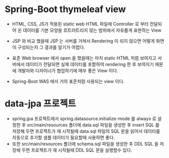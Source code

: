 # Spring-Boot thymeleaf view
* HTML, CSS, JS가 적용된 static web HTML 파일에 Controller 로 부터 전달되어 온 데이터를
기본 모양을 흐트러트리지 않는 범위에서 자유롭게 표현하는 View
* JSP 와 비교 했을때 JSP 는 서버를 거쳐서 Rendering 이 되지 않으면 어떻게 화면이 구성되는지 그 결과를 알기가 어렵다.
* 표준 Web browser 에서 open 을 했을때는 마치 static HTML 처럼 보여지고
서버에서 데이터가 전달되면 실제 데이터를 포함하여 rendering 한 후 보여지기 때문에
개발자와 디자이너가 협업하기에 매우 좋은 View 이다.

* Spring-Boot WAS 에서 거의 표준처럼 사용되는 view 이다.

# data-jpa 프로젝트
* spring.jpa 프로젝트에서 spring.datasource.initialize-mode 를 always 로 설정한 후
src/main/resources 폴더에 data.sql 파일을 생성한 후 insert SQL 를 저장해 두면
프로젝트가 재 시작될때 data.sql 파일의 SQL 문을 읽어서 데이터를 자동으로 추가함
샘플 데이터가 필요할때 사용하면 좋다.
* 또한 src/main/resources 폴더에 schema.sql 파일을 생성한 후 DDL SQL 을 저장해 두면
프로젝트가 재 시작될때 DDL SQL 문을 실행할수 있다.